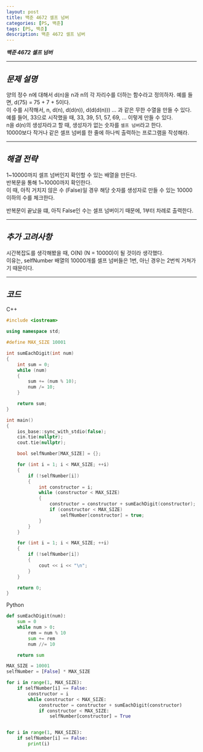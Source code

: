 ```yaml
---
layout: post
title: 백준 4672 셀프 넘버
categories: [PS, 백준]
tags: [PS, 백준]
description: 백준 4672 셀프 넘버
---
```


**_백준 4672 셀프 넘버_**

<hr>

## **_문제 설명_**

양의 정수 n에 대해서 d(n)을 n과 n의 각 자리수를 더하는 함수라고 정의하자. 예를 들면, d(75) = 75 + 7 + 5이다.  
이 수를 시작해서, n, d(n), d(d(n)), d(d(d(n))) ... 과 같은 무한 수열을 만들 수 있다.  
예를 들어, 33으로 시작했을 때, 33, 39, 51, 57, 69, ... 이렇게 만들 수 있다.  
n을 d(n)의 생성자라고 할 때, 생성자가 없는 숫자를 `셀프 넘버`라고 한다.  
10000보다 작거나 같은 셀프 넘버를 한 줄에 하나씩 출력하는 프로그램을 작성해라.

<hr>

## **_해결 전략_**

1~10000까지 셀프 넘버인지 확인할 수 있는 배열을 만든다.  
반복문을 통해 1~10000까지 확인한다.  
이 때, 아직 거치지 않은 수 (False)일 경우 해당 숫자를 생성자로 만들 수 있는 10000이하의 수를 체크한다.

반복문이 끝났을 떄, 아직 False인 수는 셀프 넘버이기 때문에, 1부터 차례로 출력한다.

<hr>

## **_추가 고려사항_**

시간복잡도를 생각해봤을 때, O(N) (N = 10000)이 될 것이라 생각했다.  
이유는, selfNumber 배열의 10000개를 셀프 넘버들은 1번, 아닌 경우는 2번씩 거쳐가기 때문이다.

<hr>

## **_코드_**

C++

```c++
#include <iostream>

using namespace std;

#define MAX_SIZE 10001

int sumEachDigit(int num)
{
    int sum = 0;
    while (num)
    {
        sum += (num % 10);
        num /= 10;
    }

    return sum;
}

int main()
{
    ios_base::sync_with_stdio(false);
    cin.tie(nullptr);
    cout.tie(nullptr);

    bool selfNumber[MAX_SIZE] = {};

    for (int i = 1; i < MAX_SIZE; ++i)
    {
        if (!selfNumber[i])
        {
            int constructor = i;
            while (constructor < MAX_SIZE)
            {
                constructor = constructor + sumEachDigit(constructor);
                if (constructor < MAX_SIZE)
                    selfNumber[constructor] = true;
            }
        }
    }

    for (int i = 1; i < MAX_SIZE; ++i)
    {
        if (!selfNumber[i])
        {
            cout << i << "\n";
        }
    }

    return 0;
}
```

Python

```python
def sumEachDigit(num):
    sum = 0
    while num > 0:
        rem = num % 10
        sum += rem
        num //= 10

    return sum

MAX_SIZE = 10001
selfNumber = [False] * MAX_SIZE

for i in range(1, MAX_SIZE):
    if selfNumber[i] == False:
        constructor = i
        while constructor < MAX_SIZE:
            constructor = constructor + sumEachDigit(constructor)
            if constructor < MAX_SIZE:
                selfNumber[constructor] = True


for i in range(1, MAX_SIZE):
    if selfNumber[i] == False:
        print(i)
```
